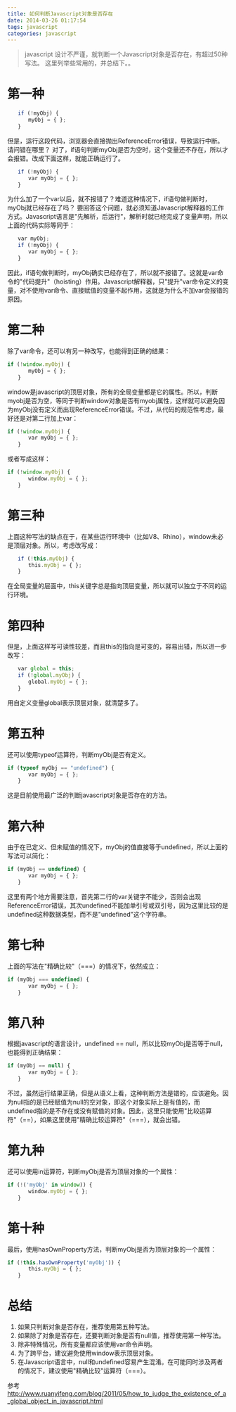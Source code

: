 ```yaml
---
title: 如何判断Javascript对象是否存在
date: 2014-03-26 01:17:54
tags: javascript
categories: javascript
---
```

> javascript 设计不严谨，就判断一个Javascript对象是否存在，有超过50种写法。 这里列举些常用的，并总结下。。

# 第一种
````javascript
　　if (!myObj) {
　　　　myObj = { };
　　}
````
但是，运行这段代码，浏览器会直接抛出ReferenceError错误，导致运行中断。请问错在哪里？
对了，if语句判断myObj是否为空时，这个变量还不存在，所以才会报错。改成下面这样，就能正确运行了。
<!-- more -->
````javascript
　　if (!myObj) {
　　　　var myObj = { };
　　}
````
为什么加了一个var以后，就不报错了？难道这种情况下，if语句做判断时，myObj就已经存在了吗？
要回答这个问题，就必须知道Javascript解释器的工作方式。Javascript语言是"先解析，后运行"，解析时就已经完成了变量声明，所以上面的代码实际等同于：
````javascript
　　var myObj;
　　if (!myObj) {
　　　　var myObj = { };
　　}
````
因此，if语句做判断时，myObj确实已经存在了，所以就不报错了。这就是var命令的"代码提升"（hoisting）作用。Javascript解释器，只"提升"var命令定义的变量，对不使用var命令、直接赋值的变量不起作用，这就是为什么不加var会报错的原因。

# 第二种
除了var命令，还可以有另一种改写，也能得到正确的结果：
````javascript
if (!window.myObj) {
　　　　myObj = { };
　　}
````
window是javascript的顶层对象，所有的全局变量都是它的属性。所以，判断myobj是否为空，等同于判断window对象是否有myobj属性，这样就可以避免因为myObj没有定义而出现ReferenceError错误。不过，从代码的规范性考虑，最好还是对第二行加上var：
````javascript
if (!window.myObj) {
　　　　var myObj = { };
　　}
````
或者写成这样：
````javascript
if (!window.myObj) {
　　　　window.myObj = { };
　　}
````

# 第三种
上面这种写法的缺点在于，在某些运行环境中（比如V8、Rhino），window未必是顶层对象。所以，考虑改写成：
````javascript
　　if (!this.myObj) {
　　　　this.myObj = { };
　　}
````
在全局变量的层面中，this关键字总是指向顶层变量，所以就可以独立于不同的运行环境。

# 第四种
但是，上面这样写可读性较差，而且this的指向是可变的，容易出错，所以进一步改写：
````javascript
　　var global = this;
　　if (!global.myObj) {
　　　　global.myObj = { };
　　}
````
用自定义变量global表示顶层对象，就清楚多了。

# 第五种
还可以使用typeof运算符，判断myObj是否有定义。
````javascript
if (typeof myObj == "undefined") {
　　　　var myObj = { };
　　}
````
这是目前使用最广泛的判断javascript对象是否存在的方法。

# 第六种
由于在已定义、但未赋值的情况下，myObj的值直接等于undefined，所以上面的写法可以简化：
````javascript
if (myObj == undefined) {
　　　　var myObj = { };
　　}
````
这里有两个地方需要注意，首先第二行的var关键字不能少，否则会出现ReferenceError错误，其次undefined不能加单引号或双引号，因为这里比较的是undefined这种数据类型，而不是"undefined"这个字符串。

# 第七种
上面的写法在"精确比较"（===）的情况下，依然成立：
````javascript
if (myObj === undefined) {
　　　　var myObj = { };
　　}
````

# 第八种
根据javascript的语言设计，undefined == null，所以比较myObj是否等于null，也能得到正确结果：
````javascript
if (myObj == null) {
　　　　var myObj = { };
　　}
````
不过，虽然运行结果正确，但是从语义上看，这种判断方法是错的，应该避免。因为null指的是已经赋值为null的空对象，即这个对象实际上是有值的，而undefined指的是不存在或没有赋值的对象。因此，这里只能使用"比较运算符"（==），如果这里使用"精确比较运算符"（===），就会出错。

# 第九种
还可以使用in运算符，判断myObj是否为顶层对象的一个属性：
````javascript
if (!('myObj' in window)) {
　　　　window.myObj = { };
　　}
````

# 第十种
最后，使用hasOwnProperty方法，判断myObj是否为顶层对象的一个属性：
````javascript
if (!this.hasOwnProperty('myObj')) {
　　　　this.myObj = { };
　　}
````

# 总结
1. 如果只判断对象是否存在，推荐使用第五种写法。
2. 如果除了对象是否存在，还要判断对象是否有null值，推荐使用第一种写法。
3. 除非特殊情况，所有变量都应该使用var命令声明。
4. 为了跨平台，建议避免使用window表示顶层对象。
5. 在Javascript语言中，null和undefined容易产生混淆。在可能同时涉及两者的情况下，建议使用"精确比较"运算符（===）。

参考 http://www.ruanyifeng.com/blog/2011/05/how_to_judge_the_existence_of_a_global_object_in_javascript.html